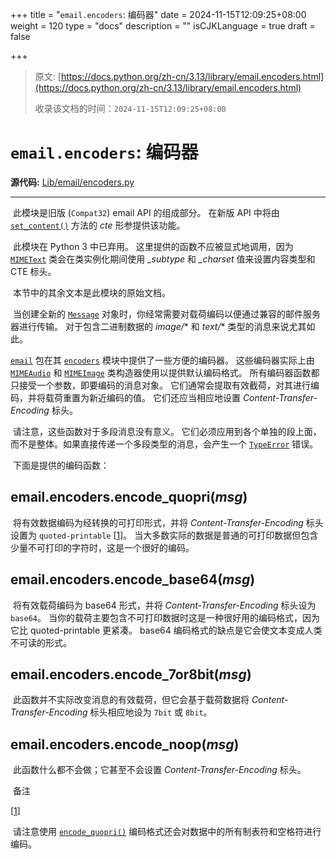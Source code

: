 +++
title = "`email.encoders`: 编码器"
date = 2024-11-15T12:09:25+08:00
weight = 120
type = "docs"
description = ""
isCJKLanguage = true
draft = false

+++

> 原文: [https://docs.python.org/zh-cn/3.13/library/email.encoders.html](https://docs.python.org/zh-cn/3.13/library/email.encoders.html)
>
> 收录该文档的时间：`2024-11-15T12:09:25+08:00`

# `email.encoders`: 编码器

**源代码:** [Lib/email/encoders.py](https://github.com/python/cpython/tree/3.13/Lib/email/encoders.py)

------

​	此模块是旧版 (`Compat32`) email API 的组成部分。 在新版 API 中将由 [`set_content()`](https://docs.python.org/zh-cn/3.13/library/email.message.html#email.message.EmailMessage.set_content) 方法的 *cte* 形参提供该功能。

​	此模块在 Python 3 中已弃用。 这里提供的函数不应被显式地调用，因为 [`MIMEText`](https://docs.python.org/zh-cn/3.13/library/email.mime.html#email.mime.text.MIMEText) 类会在类实例化期间使用 *_subtype* 和 *_charset* 值来设置内容类型和 CTE 标头。

​	本节中的其余文本是此模块的原始文档。

​	当创建全新的 [`Message`](https://docs.python.org/zh-cn/3.13/library/email.compat32-message.html#email.message.Message) 对象时，你经常需要对载荷编码以便通过兼容的邮件服务器进行传输。 对于包含二进制数据的 *image/** 和 *text/** 类型的消息来说尤其如此。

[`email`](https://docs.python.org/zh-cn/3.13/library/email.html#module-email) 包在其 [`encoders`](https://docs.python.org/zh-cn/3.13/library/email.encoders.html#module-email.encoders) 模块中提供了一些方便的编码器。 这些编码器实际上由 [`MIMEAudio`](https://docs.python.org/zh-cn/3.13/library/email.mime.html#email.mime.audio.MIMEAudio) 和 [`MIMEImage`](https://docs.python.org/zh-cn/3.13/library/email.mime.html#email.mime.image.MIMEImage) 类构造器使用以提供默认编码格式。 所有编码器函数都只接受一个参数，即要编码的消息对象。 它们通常会提取有效截荷，对其进行编码，并将载荷重置为新近编码的值。 它们还应当相应地设置 *Content-Transfer-Encoding* 标头。

​	请注意，这些函数对于多段消息没有意义。 它们必须应用到各个单独的段上面，而不是整体。如果直接传递一个多段类型的消息，会产生一个 [`TypeError`](https://docs.python.org/zh-cn/3.13/library/exceptions.html#TypeError) 错误。

​	下面是提供的编码函数：

## email.encoders.**encode_quopri**(*msg*)

​	将有效数据编码为经转换的可打印形式，并将 *Content-Transfer-Encoding* 标头设置为 `quoted-printable` [[1\]](https://docs.python.org/zh-cn/3.13/library/email.encoders.html#id2)。 当大多数实际的数据是普通的可打印数据但包含少量不可打印的字符时，这是一个很好的编码。

## email.encoders.**encode_base64**(*msg*)

​	将有效载荷编码为 base64 形式，并将 *Content-Transfer-Encoding* 标头设为 `base64`。 当你的载荷主要包含不可打印数据时这是一种很好用的编码格式，因为它比 quoted-printable 更紧凑。 base64 编码格式的缺点是它会使文本变成人类不可读的形式。

## email.encoders.**encode_7or8bit**(*msg*)

​	此函数并不实际改变消息的有效载荷，但它会基于载荷数据将 *Content-Transfer-Encoding* 标头相应地设为 `7bit` 或 `8bit`。

## email.encoders.**encode_noop**(*msg*)

​	此函数什么都不会做；它甚至不会设置 *Content-Transfer-Encoding* 标头。

​	备注

[[1](https://docs.python.org/zh-cn/3.13/library/email.encoders.html#id1)]

​	请注意使用 [`encode_quopri()`](https://docs.python.org/zh-cn/3.13/library/email.encoders.html#email.encoders.encode_quopri) 编码格式还会对数据中的所有制表符和空格符进行编码。
